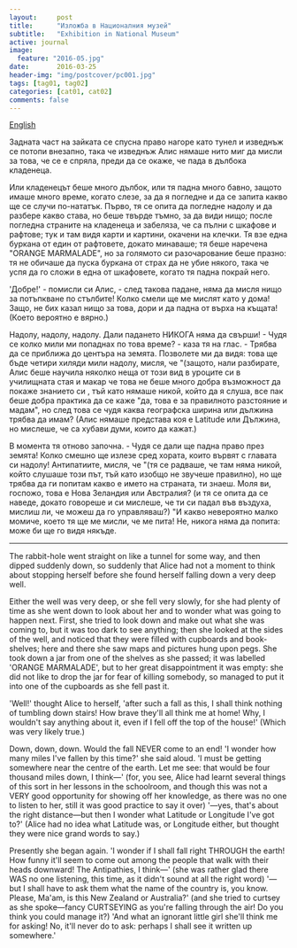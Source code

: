 ```yaml
---
layout:     post
title:      "Изложба в Националния музей"
subtitle:   "Exhibition in National Museum"
active: journal
image:
  feature: "2016-05.jpg"
date:       2016-03-25
header-img: "img/postcover/pc001.jpg"
tags: [tag01, tag02]
categories: [cat01, cat02]
comments: false
---
```


<p><a href="#english">English</a></p>

Задната част на зайката се спусна право нагоре като тунел и изведнъж се потопи внезапно, така че изведнъж Алис нямаше нито миг да мисли за това, че се е спряла, преди да се окаже, че пада в дълбока кладенеца.

  Или кладенецът беше много дълбок, или тя падна много бавно, защото имаше много време, когато слезе, за да я погледне и да се запита какво ще се случи по-нататък. Първо, тя се опита да погледне надолу и да разбере какво става, но беше твърде тъмно, за да види нищо; после погледна страните на кладенеца и забеляза, че са пълни с шкафове и рафтове; тук и там видя карти и картини, окачени на клечки. Тя взе една буркана от един от рафтовете, докато минаваше; тя беше наречена "ORANGE MARMALADE", но за голямото си разочарование беше празно: тя не обичаше да пуска буркана от страх да не убие някого, така че успя да го сложи в една от шкафовете, когато тя падна покрай него.

  'Добре!' - помисли си Алис, - след такова падане, няма да мисля нищо за потъпкване по стълбите! Колко смели ще ме мислят като у дома! Защо, не бих казал нищо за това, дори и да падна от върха на къщата! (Което вероятно е вярно.)

  Надолу, надолу, надолу. Дали падането НИКОГА няма да свърши! - Чудя се колко мили ми попаднах по това време? - каза тя на глас. - Трябва да се приближа до центъра на земята. Позволете ми да видя: това ще бъде четири хиляди мили надолу, мисля, че "(защото, нали разбирате, Алис беше научила няколко неща от този вид в уроците си в училищната стая и макар че това не беше много добра възможност да покаже знанието си , тъй като нямаше никой, който да я слуша, все пак беше добра практика да се каже "да, това е за правилното разстояние и мадам", но след това се чудя каква географска ширина или дължина трябва да имам? (Алис нямаше представа коя е Latitude или Дължина, но мислеше, че са хубави думи, които да кажат.)

  В момента тя отново започна. - Чудя се дали ще падна право през земята! Колко смешно ще излезе сред хората, които вървят с главата си надолу! Антипатиите, мисля, че "(тя се радваше, че там няма никой, който слушаше този път, тъй като изобщо не звучеше правилно), но ще трябва да ги попитам какво е името на страната, ти знаеш. Моля ви, госпожо, това е Нова Зеландия или Австралия? (и тя се опита да се наведе, докато говореше и си мислеше, че ти си падал във въздуха, мислиш ли, че можеш да го управляваш?) "И какво невероятно малко момиче, което тя ще ме мисли, че ме пита! Не, никога няма да попита: може би ще го видя някъде.

  <a name="english"></a>
  <hr class="small">

  The rabbit-hole went straight on like a tunnel for some way, and then  dipped suddenly down, so suddenly that Alice had not a moment to think  about stopping herself before she found herself falling down a very deep  well.

  Either the well was very deep, or she fell very slowly, for she had  plenty of time as she went down to look about her and to wonder what was  going to happen next. First, she tried to look down and make out what  she was coming to, but it was too dark to see anything; then she  looked at the sides of the well, and noticed that they were filled with  cupboards and book-shelves; here and there she saw maps and pictures  hung upon pegs. She took down a jar from one of the shelves as  she passed; it was labelled 'ORANGE MARMALADE', but to her great  disappointment it was empty: she did not like to drop the jar for fear  of killing somebody, so managed to put it into one of the cupboards as  she fell past it.

  'Well!' thought Alice to herself, 'after such a fall as this, I shall  think nothing of tumbling down stairs! How brave they'll all think me at  home! Why, I wouldn't say anything about it, even if I fell off the top  of the house!' (Which was very likely true.)

  Down, down, down. Would the fall NEVER come to an end! 'I wonder how  many miles I've fallen by this time?' she said aloud. 'I must be getting  somewhere near the centre of the earth. Let me see: that would be four  thousand miles down, I think&mdash;' (for, you see, Alice had learnt several  things of this sort in her lessons in the schoolroom, and though this  was not a VERY good opportunity for showing off her knowledge, as there  was no one to listen to her, still it was good practice to say it over)  '&mdash;yes, that's about the right distance&mdash;but then I wonder what Latitude  or Longitude I've got to?' (Alice had no idea what Latitude was, or  Longitude either, but thought they were nice grand words to say.)

  Presently she began again. 'I wonder if I shall fall right THROUGH the  earth! How funny it'll seem to come out among the people that walk with  their heads downward! The Antipathies, I think&mdash;' (she was rather glad  there WAS no one listening, this time, as it didn't sound at all the  right word) '&mdash;but I shall have to ask them what the name of the country  is, you know. Please, Ma'am, is this New Zealand or Australia?' (and  she tried to curtsey as she spoke&mdash;fancy CURTSEYING as you're falling  through the air! Do you think you could manage it?) 'And what an  ignorant little girl she'll think me for asking! No, it'll never do to  ask: perhaps I shall see it written up somewhere.'
